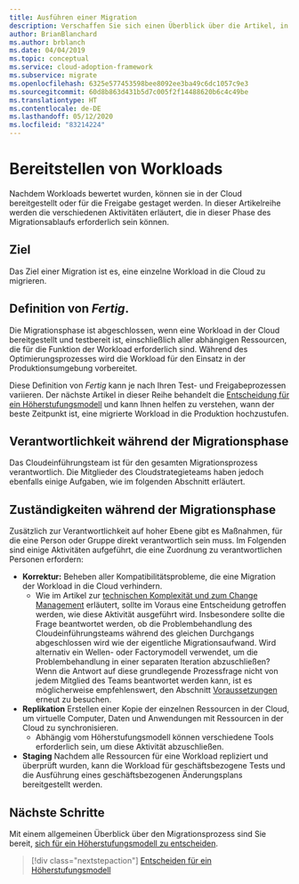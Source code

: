 ```yaml
---
title: Ausführen einer Migration
description: Verschaffen Sie sich einen Überblick über die Artikel, in denen die verschiedenen Aktivitäten erläutert werden, die unter Umständen bei der Migration einer Workload in Azure ausgeführt werden müssen.
author: BrianBlanchard
ms.author: brblanch
ms.date: 04/04/2019
ms.topic: conceptual
ms.service: cloud-adoption-framework
ms.subservice: migrate
ms.openlocfilehash: 6325e577453598bee8092ee3ba49c6dc1057c9e3
ms.sourcegitcommit: 60d8b863d431b5d7c005f2f14488620b6c4c49be
ms.translationtype: HT
ms.contentlocale: de-DE
ms.lasthandoff: 05/12/2020
ms.locfileid: "83214224"
---
```

# <a name="deploy-workloads"></a>Bereitstellen von Workloads

Nachdem Workloads bewertet wurden, können sie in der Cloud bereitgestellt oder für die Freigabe gestaget werden. In dieser Artikelreihe werden die verschiedenen Aktivitäten erläutert, die in dieser Phase des Migrationsablaufs erforderlich sein können.

## <a name="objective"></a>Ziel

Das Ziel einer Migration ist es, eine einzelne Workload in die Cloud zu migrieren.

## <a name="definition-of-_done_"></a>Definition von _Fertig_.

Die Migrationsphase ist abgeschlossen, wenn eine Workload in der Cloud bereitgestellt und testbereit ist, einschließlich aller abhängigen Ressourcen, die für die Funktion der Workload erforderlich sind. Während des Optimierungsprozesses wird die Workload für den Einsatz in der Produktionsumgebung vorbereitet.

Diese Definition von _Fertig_ kann je nach Ihren Test- und Freigabeprozessen variieren. Der nächste Artikel in dieser Reihe behandelt die [Entscheidung für ein Höherstufungsmodell](./promotion-models.md) und kann Ihnen helfen zu verstehen, wann der beste Zeitpunkt ist, eine migrierte Workload in die Produktion hochzustufen.

## <a name="accountability-during-migration"></a>Verantwortlichkeit während der Migrationsphase

Das Cloudeinführungsteam ist für den gesamten Migrationsprozess verantwortlich. Die Mitglieder des Cloudstrategieteams haben jedoch ebenfalls einige Aufgaben, wie im folgenden Abschnitt erläutert.

## <a name="responsibilities-during-migration"></a>Zuständigkeiten während der Migrationsphase

Zusätzlich zur Verantwortlichkeit auf hoher Ebene gibt es Maßnahmen, für die eine Person oder Gruppe direkt verantwortlich sein muss. Im Folgenden sind einige Aktivitäten aufgeführt, die eine Zuordnung zu verantwortlichen Personen erfordern:

- **Korrektur:** Beheben aller Kompatibilitätsprobleme, die eine Migration der Workload in die Cloud verhindern.
  - Wie im Artikel zur [technischen Komplexität und zum Change Management](../prerequisites/technical-complexity.md) erläutert, sollte im Voraus eine Entscheidung getroffen werden, wie diese Aktivität ausgeführt wird. Insbesondere sollte die Frage beantwortet werden, ob die Problembehandlung des Cloudeinführungsteams während des gleichen Durchgangs abgeschlossen wird wie der eigentliche Migrationsaufwand. Wird alternativ ein Wellen- oder Factorymodell verwendet, um die Problembehandlung in einer separaten Iteration abzuschließen? Wenn die Antwort auf diese grundlegende Prozessfrage nicht von jedem Mitglied des Teams beantwortet werden kann, ist es möglicherweise empfehlenswert, den Abschnitt [Voraussetzungen](../prerequisites/index.md) erneut zu besuchen.
- **Replikation** Erstellen einer Kopie der einzelnen Ressourcen in der Cloud, um virtuelle Computer, Daten und Anwendungen mit Ressourcen in der Cloud zu synchronisieren.
  - Abhängig vom Höherstufungsmodell können verschiedene Tools erforderlich sein, um diese Aktivität abzuschließen.
- **Staging** Nachdem alle Ressourcen für eine Workload repliziert und überprüft wurden, kann die Workload für geschäftsbezogene Tests und die Ausführung eines geschäftsbezogenen Änderungsplans bereitgestellt werden.

## <a name="next-steps"></a>Nächste Schritte

Mit einem allgemeinen Überblick über den Migrationsprozess sind Sie bereit, [sich für ein Höherstufungsmodell zu entscheiden](./promotion-models.md).

> [!div class="nextstepaction"]
> [Entscheiden für ein Höherstufungsmodell](./promotion-models.md)
